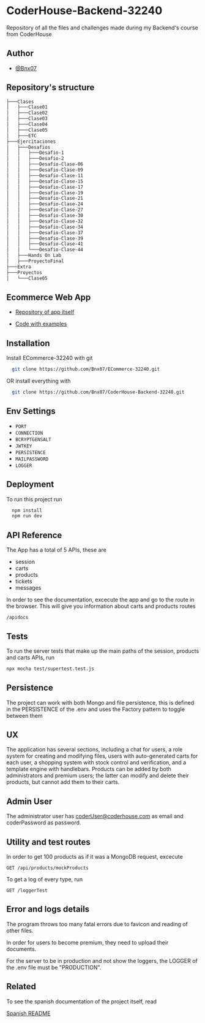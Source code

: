 # CoderHouse-Backend-32240

Repository of all the files and challenges made during my Backend's course from CoderHouse
## Author

- [@Bnx07](https://github.com/Bnx07)

## Repository's structure

```markdown
├───Clases
│   ├───Clase01
│   ├───Clase02
│   ├───Clase03
│   ├───Clase04
│   ├───Clase05
│   ├───ETC
├───Ejercitaciones
│   ├───Desafios
│   │   ├───Desafio-1
│   │   ├───Desafio-2
│   │   ├───Desafio-Clase-06
│   │   ├───Desafio-Clase-09
│   │   ├───Desafio-Clase-11
│   │   ├───Desafio-Clase-15
│   │   ├───Desafio-Clase-17
│   │   ├───Desafio-Clase-19
│   │   ├───Desafio-Clase-21
│   │   ├───Desafio-Clase-24
│   │   ├───Desafio-Clase-27
│   │   ├───Desafio-Clase-30
│   │   ├───Desafio-Clase-32
│   │   ├───Desafio-Clase-34
│   │   ├───Desafio-Clase-37
│   │   ├───Desafio-Clase-39
│   │   ├───Desafio-Clase-41
│   │   └───Desafio-Clase-44
│   ├───Hands On Lab
│   ├───ProyectoFinal
├───Extra
├───Proyectos
│   └───Clase05
```

## Ecommerce Web App

 - [Repository of app itself](https://github.com/Bnx07/ECommerce-32240)

 - [Code with examples](https://github.com/Bnx07/CoderHouse-Backend-32240/tree/main/Ejercitaciones/ProyectoFinal)

## Installation

Install ECommerce-32240 with git

```bash
  git clone https://github.com/Bnx07/ECommerce-32240.git
```

OR install everything with

```bash
  git clone https://github.com/Bnx07/CoderHouse-Backend-32240.git
```
## Env Settings

 - `PORT`
 - `CONNECTION` 
 - `BCRYPTGENSALT`
 - `JWTKEY`
 - `PERSISTENCE`
 - `MAILPASSWORD`
 - `LOGGER`
## Deployment

To run this project run

```bash
  npm install
  npm run dev
```

## API Reference

The App has a total of 5 APIs, these are

 - session
 - carts
 - products
 - tickets
 - messages

In order to see the documentation, excecute the app and go to the route in the browser. This will give you information about carts and products routes

```http
/apidocs
```
## Tests

To run the server tests that make up the main paths of the session, products and carts APIs, run 
```sh
npx mocha test/supertest.test.js
```
## Persistence

The project can work with both Mongo and file persistence, this is defined in the PERSISTENCE of the .env and uses the Factory pattern to toggle between them
## UX

The application has several sections, including a chat for users, a role system for creating and modifying files, users with auto-generated carts for each user, a shopping system with stock control and verification, and a template engine with handlebars. Products can be added by both administrators and premium users; the latter can modify and delete their products, but cannot add them to their carts.

## Admin User

The administrator user has coderUser@coderhouse.com as email and coderPassword as password.
## Utility and test routes

In order to get 100 products as if it was a MongoDB request, excecute

```http
GET /api/products/mockProducts
``` 

To get a log of every type, run

```http
GET /loggerTest
```

## Error and logs details

The program throws too many fatal errors due to favicon and reading of other files.

In order for users to become premium, they need to upload their documents.

For the server to be in production and not show the loggers, the LOGGER of the .env file must be "PRODUCTION".
## Related

To see the spanish documentation of the project itself, read

[Spanish README](https://github.com/Bnx07/ECommerce-32240)
